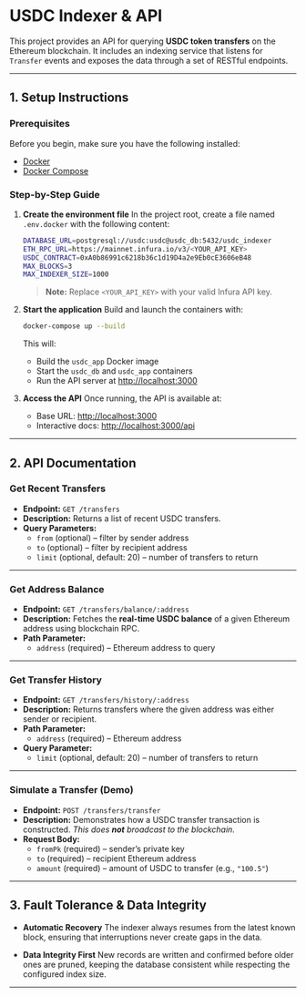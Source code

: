 # **USDC Indexer & API**

This project provides an API for querying **USDC token transfers** on the Ethereum blockchain.
It includes an indexing service that listens for `Transfer` events and exposes the data through a set of RESTful endpoints.

---

## **1. Setup Instructions**

### **Prerequisites**

Before you begin, make sure you have the following installed:

- [Docker](https://www.docker.com/products/docker-desktop)
- [Docker Compose](https://docs.docker.com/compose/install/)

### **Step-by-Step Guide**

1. **Create the environment file**
   In the project root, create a file named `.env.docker` with the following content:

   ```bash
   DATABASE_URL=postgresql://usdc:usdc@usdc_db:5432/usdc_indexer
   ETH_RPC_URL=https://mainnet.infura.io/v3/<YOUR_API_KEY>
   USDC_CONTRACT=0xA0b86991c6218b36c1d19D4a2e9Eb0cE3606eB48
   MAX_BLOCKS=3
   MAX_INDEXER_SIZE=1000
   ```

   > **Note:** Replace `<YOUR_API_KEY>` with your valid Infura API key.

2. **Start the application**
   Build and launch the containers with:

   ```bash
   docker-compose up --build
   ```

   This will:
   - Build the `usdc_app` Docker image
   - Start the `usdc_db` and `usdc_app` containers
   - Run the API server at [http://localhost:3000](http://localhost:3000)

3. **Access the API**
   Once running, the API is available at:

   - Base URL: [http://localhost:3000](http://localhost:3000)
   - Interactive docs: [http://localhost:3000/api](http://localhost:3000/api)

---

## **2. API Documentation**

### Get Recent Transfers
- **Endpoint:** `GET /transfers`
- **Description:** Returns a list of recent USDC transfers.
- **Query Parameters:**
  - `from` (optional) – filter by sender address
  - `to` (optional) – filter by recipient address
  - `limit` (optional, default: 20) – number of transfers to return

---

### Get Address Balance
- **Endpoint:** `GET /transfers/balance/:address`
- **Description:** Fetches the **real-time USDC balance** of a given Ethereum address using blockchain RPC.
- **Path Parameter:**
  - `address` (required) – Ethereum address to query

---

### Get Transfer History
- **Endpoint:** `GET /transfers/history/:address`
- **Description:** Returns transfers where the given address was either sender or recipient.
- **Path Parameter:**
  - `address` (required) – Ethereum address
- **Query Parameter:**
  - `limit` (optional, default: 20) – number of transfers to return

---

### Simulate a Transfer (Demo)
- **Endpoint:** `POST /transfers/transfer`
- **Description:** Demonstrates how a USDC transfer transaction is constructed.
  *This does **not** broadcast to the blockchain.*
- **Request Body:**
  - `fromPk` (required) – sender’s private key
  - `to` (required) – recipient Ethereum address
  - `amount` (required) – amount of USDC to transfer (e.g., `"100.5"`)

---

## **3. Fault Tolerance & Data Integrity**

- **Automatic Recovery**
  The indexer always resumes from the latest known block, ensuring that interruptions never create gaps in the data.

- **Data Integrity First**
  New records are written and confirmed before older ones are pruned, keeping the database consistent while respecting the configured index size.

---
